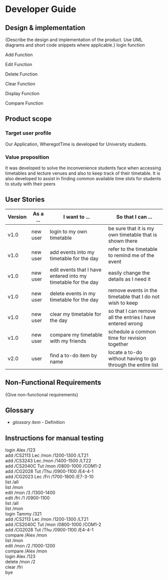 # Developer Guide

## Design & implementation

{Describe the design and implementation of the product. Use UML diagrams and short code snippets where applicable.}
login function<br/> 

Add Function<br/>

Edit Function<br/>

Delete Function<br/>

Clear Function<br/>

Display Function<br/>

Compare Function<br/>

## Product scope
### Target user profile

Our Application, WheregotTime is developed for University students.

### Value proposition
It was developed to solve the inconvenience students face when accessing timetables and lecture venues and
also to keep track of their timetable.
It is also developed to assist in finding common available time slots for students to study with their peers

## User Stories

|Version| As a ... | I want to ... | So that I can ...|
|--------|----------|---------------|------------------|
|v1.0|new user|login to my own timetable|be sure that it is my own timetable that is shown there|
|v1.0|new user|add events into my timetable for the day|refer to the timetable to remind me of the event|
|v1.0|new user|edit events that I have entered into my timetable for the day|easily change the details as I need it|
|v1.0|new user|delete events in my timetable for the day|remove events in the timetable that I do not wish to keep|
|v1.0|new user|clear my timetable for the day|so that I can remove all the entries I have entered wrong|
|v1.0|new user|compare my timetable with my friends|schedule a common time for revision together|
|v2.0|user|find a to-do item by name|locate a to-do without having to go through the entire list| example only

## Non-Functional Requirements

{Give non-functional requirements}

## Glossary

* *glossary item* - Definition

## Instructions for manual testing

login Alex /123<br/>
add /CS2113 Lec /mon /1200-1300 /LT21<br/>
add /CS3243 Lec /mon /1400-1500 /LT22<br/>
add /CS2040C Tut /mon /0800-1000 /COM1-2<br/>
add /CG2028 Tut /Thu /0900-1100 /E4-4-1<br/>
add /CG2023 Lec /Fri /1700-1800 /E7-3-10<br/>
list /all<br/>
list /mon<br/>
edit /mon /3 /1300-1400<br/>
edit /fri /1 /0900-1100<br/>
list /all<br/>
list /mon<br/>
login Tammy /321<br/>
add /CS2113 Lec /mon /1200-1300 /LT21<br/>
add /CS2040C Tut /mon /0800-1000 /COM1-2<br/>
add /CG2028 Tut /Thu /0900-1100 /E4-4-1<br/>
compare /Alex /mon<br/>
list /mon<br/>
edit /mon /2 /1000-1200<br/>
compare /Alex /mon<br/>
login Alex /123<br/>
delete /mon /2<br/>
clear /fri<br/>
bye<br/>
